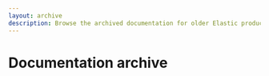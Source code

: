 ```yaml
---
layout: archive
description: Browse the archived documentation for older Elastic product releases. Archived documentation is unmaintained and may be out-of-date.
---
```


# Documentation archive
